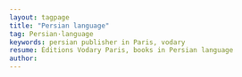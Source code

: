 ```yaml
---
layout: tagpage
title: "Persian language"
tag: Persian·language
keywords: persian publisher in Paris, vodary
resume: Éditions Vodary Paris, books in Persian language
author: 
---
```



